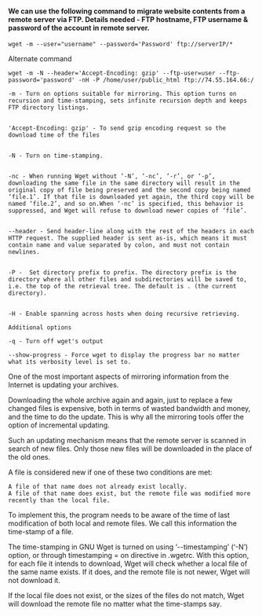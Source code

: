 #### We can use the following command to migrate website contents from a remote server via FTP. Details needed - FTP hostname, FTP username & password of the account in remote server.

```
wget -m --user="username" --password='Password' ftp://serverIP/*
```


Alternate command 

```
wget -m -N --header='Accept-Encoding: gzip' --ftp-user=user --ftp-password='password' -nH -P /home/user/public_html ftp://74.55.164.66:/
```


```
-m - Turn on options suitable for mirroring. This option turns on recursion and time-stamping, sets infinite recursion depth and keeps FTP directory listings. 


'Accept-Encoding: gzip' - To send gzip encoding request so the download time of the files 


-N - Turn on time-stamping.


-nc - When running Wget without ‘-N’, ‘-nc’, ‘-r’, or ‘-p’, downloading the same file in the same directory will result in the original copy of file being preserved and the second copy being named ‘file.1’. If that file is downloaded yet again, the third copy will be named ‘file.2’, and so on.When ‘-nc’ is specified, this behavior is suppressed, and Wget will refuse to download newer copies of ‘file’. 
 

--header - Send header-line along with the rest of the headers in each HTTP request. The supplied header is sent as-is, which means it must contain name and value separated by colon, and must not contain newlines. 
    

-P -  Set directory prefix to prefix. The directory prefix is the directory where all other files and subdirectories will be saved to, i.e. the top of the retrieval tree. The default is . (the current directory). 

 
-H - Enable spanning across hosts when doing recursive retrieving. 

Additional options 

-q - Turn off wget's output

--show-progress - Force wget to display the progress bar no matter what its verbosity level is set to.

```


One of the most important aspects of mirroring information from the Internet is updating your archives.

Downloading the whole archive again and again, just to replace a few changed files is expensive, both in terms of wasted bandwidth and money, and the time to do the update. This is why all the mirroring tools offer the option of incremental updating.

Such an updating mechanism means that the remote server is scanned in search of new files. Only those new files will be downloaded in the place of the old ones.

A file is considered new if one of these two conditions are met:

    A file of that name does not already exist locally.
    A file of that name does exist, but the remote file was modified more recently than the local file. 

To implement this, the program needs to be aware of the time of last modification of both local and remote files. We call this information the time-stamp of a file.

The time-stamping in GNU Wget is turned on using ‘--timestamping’ (‘-N’) option, or through timestamping = on directive in .wgetrc. With this option, for each file it intends to download, Wget will check whether a local file of the same name exists. If it does, and the remote file is not newer, Wget will not download it.

If the local file does not exist, or the sizes of the files do not match, Wget will download the remote file no matter what the time-stamps say. 



